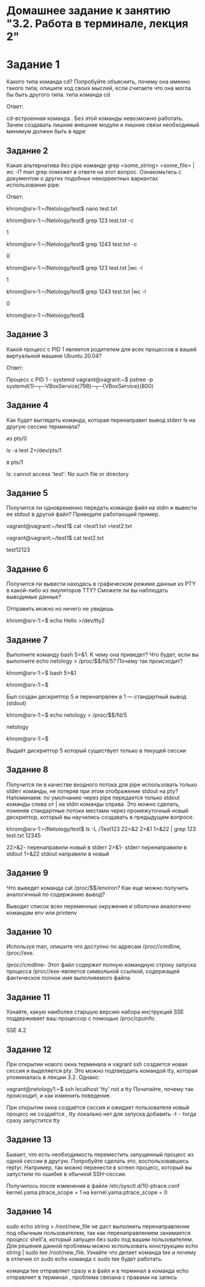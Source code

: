 # Домашнее задание к занятию "3.2. Работа в терминале, лекция 2"

# Задание 1

Какого типа команда cd? Попробуйте объяснить, почему она именно такого типа; опишите ход своих мыслей, если считаете что она могла бы быть другого типа. типа команда cd

Ответ:

cd-встроенная команда .
Без этой команды невозможно работать.
Зачем создавать лишние внешние модули и лишние связи необходимый минимум должен быть в ядре

## Задание 2
Какая альтернатива без pipe команде grep <some_string> <some_file> | wc -l? man grep поможет в ответе на этот вопрос. Ознакомьтесь с документом о других подобных некорректных вариантах использования pipe.

Ответ:

khrom@srv-1:~/Netology/test$ nano test.txt

khrom@srv-1:~/Netology/test$ grep 123 test.txt -c

1

khrom@srv-1:~/Netology/test$ grep 1243 test.txt -c

0

khrom@srv-1:~/Netology/test$ grep 123 test.txt |wc -l

1

khrom@srv-1:~/Netology/test$ grep 1243 test.txt |wc -l

0

khrom@srv-1:~/Netology/test$

## Задание 3

Какой процесс с PID 1 является родителем для всех процессов в вашей виртуальной машине Ubuntu 20.04?

Ответ:

Процесс с PID 1 - systemd
vagrant@vagrant:~$ pstree -p
systemd(1)─┬─VBoxService(798)─┬─{VBoxService}(800)

## Задание 4

Как будет выглядеть команда, которая перенаправит вывод stderr ls на другую сессию терминала?

из pts/0

ls -a test 2>/dev/pts/1

в pts/1

ls: cannot access 'test': No such file or directory

## Задание 5

Получится ли одновременно передать команде файл на stdin и вывести ее stdout в другой файл? Приведите работающий пример.


vagrant@vagrant:~/test1$  cat <test1.txt >test2.txt

vagrant@vagrant:~/test1$ cat test2.txt

test12123

## Задание 6

Получится ли вывести находясь в графическом режиме данные из PTY в какой-либо из эмуляторов TTY? Сможете ли вы наблюдать выводимые данные?

Отправить можно но ничего не увидешь

khrom@srv-1:~$ echo Hello >/dev/tty2

## Задание 7

Выполните команду bash 5>&1. К чему она приведет? Что будет, если вы выполните echo netology > /proc/$$/fd/5? Почему так происходит?


khrom@srv-1:~$ bash 5>&1

khrom@srv-1:~$

 Был создан дескриптор 5 и перенапрвлен в 1 — стандартный вывод (stdout)

khrom@srv-1:~$ echo netology > /proc/$$/fd/5

netology

khrom@srv-1:~$

Выдаёт дискриптор 5 который существует только в текущей сессии

## Задание 8

Получится ли в качестве входного потока для pipe использовать только stderr команды, не потеряв при этом отображение stdout на pty? Напоминаем: по умолчанию через pipe передается только stdout команды слева от | на stdin команды справа. Это можно сделать, поменяв стандартные потоки местами через промежуточный новый дескриптор, который вы научились создавать в предыдущем вопросе.


khrom@srv-1:~/Netology/test$ ls -L /Test123 22>&2 2>&1 1>&22 | grep 123 test.txt
12345


22>&2- перенаправили новый в stderr  2>&1- stderr перенаправили в stdout  1>&22 stdout направили в новый

## Задание 9

Что выведет команда cat /proc/$$/environ? Как еще можно получить аналогичный по содержанию вывод?

Выводит список всех переменных окружения и оболочки
аналогично  командам env или printenv


## Задание 10

Используя man, опишите что доступно по адресам /proc/<PID>/cmdline, /proc/<PID>/exe.

/proc/<PID>/cmdline- Этот файл содержит полную командную строку запуска процесса
/proc/<PID>/exe-является символьной ссылкой, содержащей фактическое полное имя выполняемого файла.

## Задание 11

Узнайте, какую наиболее старшую версию набора инструкций SSE поддерживает ваш процессор с помощью /proc/cpuinfo.

SSE 4.2

## Задание 12 

При открытии нового окна терминала и vagrant ssh создается новая сессия и выделяется pty. Это можно подтвердить командой tty, которая упоминалась в лекции 3.2. Однако:

vagrant@netology1:~$ ssh localhost 'tty'
not a tty
Почитайте, почему так происходит, и как изменить поведение.

При открытии окна создаётся сессия и ожидает пользователя новый процесс не создаётся , tty локально нет для запуска добавить  -t - тогда сразу запустится tty

## Задание 13

Бывает, что есть необходимость переместить запущенный процесс из одной сессии в другую. Попробуйте сделать это, воспользовавшись reptyr. Например, так можно перенести в screen процесс, который вы запустили по ошибке в обычной SSH-сессии.
 
Получилось после изменения в файле   /etc/sysctl.d/10-ptrace.conf   kernel.yama.ptrace_scope = 1 на  kernel.yama.ptrace_scope = 0

## Задание 14

sudo echo string > /root/new_file не даст выполнить перенаправление под обычным пользователем, так как перенаправлением занимается процесс shell'а, который запущен без sudo под вашим пользователем. Для решения данной проблемы можно использовать конструкцию echo string | sudo tee /root/new_file. Узнайте что делает команда tee и почему в отличие от sudo echo команда с sudo tee будет работать.

команда tee отправляет сразу и в файл и в терминал
а команда echo отправляет в терминал , проблема связана с правами на запись 













